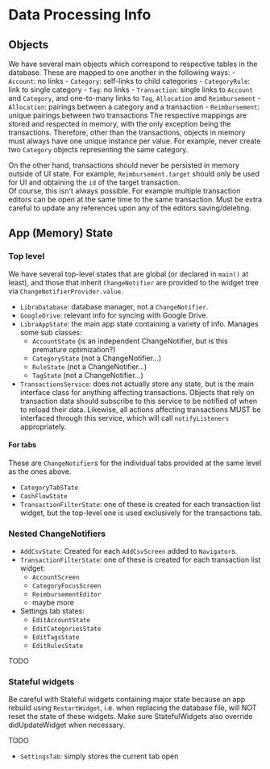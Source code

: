 # Data Processing Info

## Objects

We have several main objects which correspond to respective tables in the database. These are mapped to one another in the following ways:
    - `Account`: no links
    - `Category`: self-links to child categories
    - `CategoryRule`: link to single category
    - `Tag`: no links
    - `Transaction`: single links to `Account` and `Category`, and one-to-many links to `Tag`, `Allocation` and `Reimbursement`
    - `Allocation`: pairings between a category and a transaction
    - `Reimbursement`: unique pairings between two transactions
The respective mappings are stored and respected in memory, with the only exception being the transactions. Therefore, other than the transactions, objects in memory must always have one unique instance per value. For example, never create two `Category` objects representing the same category. 

On the other hand, transactions should never be persisted in memory outside of UI state. For example, `Reimbursement.target` should only be used for UI and obtaining the `id` of the target transaction.  
Of course, this isn't always possible. For example multiple transaction editors can be open at the same time to the same transaction. Must be extra careful to update any references upon any of the editors saving/deleting.


## App (Memory) State

### Top level

We have several top-level states that are global (or declared in `main()` at least), and those that inherit `ChangeNotifier` are provided to the widget tree via `ChangeNotifierProvider.value`.

- `LibraDatabase`: database manager, not a `ChangeNotifier`.
- `GoogleDrive`: relevant info for syncing with Google Drive.
- `LibraAppState`: the main app state containing a variety of info. Manages some sub classes:
  - `AccountState` (is an independent ChangeNotifier, but is this premature optimization?)
  - `CategoryState` (not a ChangeNotifier...)
  - `RuleState` (not a ChangeNotifier...)
  - `TagState` (not a ChangeNotifier...)
- `TransactionsService`: does not actually store any state, but is the main interface class for anything affecting transactions. Objects that rely on transaction data should subscribe to this service to be notified of when to reload their data. Likewise, all actions affecting transactions MUST be interfaced through this service, which will call `notifyListeners` appropriately.


#### For tabs

These are `ChangeNotifier`s for the individual tabs provided at the same level as the ones above.

- `CategoryTabSTate`
- `CashFlowState`
- `TransactionFilterState`: one of these is created for each transaction list widget, but the top-level one is used exclusively for the transactions tab.


### Nested ChangeNotifiers

- `AddCsvState`: Created for each `AddCsvScreen` added to `Navigator`s.
- `TransactionFilterState`: one of these is created for each transaction list widget:
  - `AccountScreen`
  - `CategoryFocusScreen`
  - `ReimbursementEditor`
  - maybe more
- Settings tab states:
  - `EditAccountState`
  - `EditCategoriesState`
  - `EditTagsState`
  - `EditRulesState`


TODO

### Stateful widgets

Be careful with Stateful widgets containing major state because an app rebuild using `RestartWidget`, i.e. when replacing the database file, will NOT reset the state of these widgets. Make sure StatefulWidgets also override didUpdateWidget when necessary.

TODO

- `SettingsTab`: simply stores the current tab open